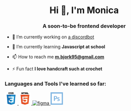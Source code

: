 <h1 align="center">Hi 👋, I'm Monica</h1>
<h3 align="center">A soon-to-be frontend developer</h3>

- 🔭 I’m currently working on [a discordbot](https://github.com/MonBjo/discord_bot)

- 🌱 I’m currently learning **Javascript at school**

- 📫 How to reach me **m.bjork95@gmail.com**

- ⚡ Fun fact **I love handcraft such at crochet**


<h3 align="left">Languages and Tools I've learned so far:</h3>
<p align="left"> 
    <a href="https://www.w3schools.com/css/" target="_blank" rel="noreferrer"> 
    <img src="https://raw.githubusercontent.com/devicons/devicon/master/icons/css3/css3-original-wordmark.svg" alt="css3" width="40" height="40"/> </a> 
    <a href="https://www.w3.org/html/" target="_blank" rel="noreferrer"> 
    <img src="https://raw.githubusercontent.com/devicons/devicon/master/icons/html5/html5-original-wordmark.svg" alt="html5" width="40" height="40"/> </a> 
    <a href="https://www.figma.com/" target="_blank" rel="noreferrer"> 
    <img src="https://www.vectorlogo.zone/logos/figma/figma-icon.svg" alt="figma" width="40" height="40"/> </a> 
    <a href="https://www.photoshop.com/en" target="_blank" rel="noreferrer"> 
    <img src="https://raw.githubusercontent.com/devicons/devicon/master/icons/photoshop/photoshop-line.svg" alt="photoshop" width="40" height="40"/> </a> 
</p>
